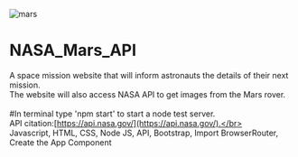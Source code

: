 ![mars](https://github.com/ProjectHopper/NASA_Mars_API/assets/139052598/cbbe3fc3-932e-43ed-ad00-d279f64c564d)
# NASA_Mars_API
A space mission website that will inform astronauts the details of their next mission. </br>
The website will also access NASA API to get images from the Mars rover. </br></br>
#In terminal type 'npm start' to start a node test server.</br>
API citation:[https://api.nasa.gov/](https://api.nasa.gov/).</br></br>
Javascript, HTML, CSS, Node JS, API, Bootstrap, Import BrowserRouter, Create the App Component</br>

